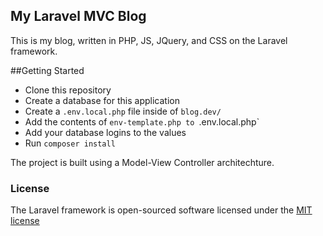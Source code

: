 ## My Laravel MVC Blog

This is my blog, written in PHP, JS, JQuery, and CSS on the Laravel framework.

##Getting Started
- Clone this repository
- Create a database for this application
- Create a `.env.local.php` file inside of `blog.dev/`
- Add the contents of `env-template.php to `.env.local.php`
- Add your database logins to the values
- Run `composer install`

The project is built using a Model-View Controller architechture.

### License

The Laravel framework is open-sourced software licensed under the [MIT license](http://opensource.org/licenses/MIT)
